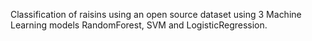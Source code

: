 Classification of raisins using an open source dataset using 3 Machine Learning models RandomForest, SVM and LogisticRegression.
